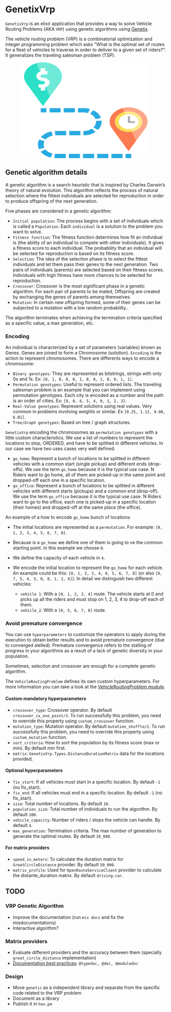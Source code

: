 # GenetixVrp

`GenetixVrp` is an elixir application that provides a way to solve Vehicle Routing Problems (AKA `VRP`) using genetic algorithms using [Genetix](https://hex.pm/packages/genetix).

The vehicle routing problem (VRP) is a combinatorial optimization and integer programming problem which asks  "What is the optimal set of routes for a fleet of vehicles to traverse in order to deliver to a given set of riders?". It generalizes the traveling salesman problem (TSP).

<div align="center">
  <img width="400" height="300" src="guides/logo.png" onerror="this.onerror=null; this.src='assets/logo.png'">
</div>

## Genetic algorithm details

A genetic algorithm is a search heuristic that is inspired by Charles Darwin’s theory of natural evolution. This algorithm reflects the process of natural selection where the fittest individuals are selected for reproduction in order to produce offspring of the next generation.

Five phases are considered in a genetic algorithm:

- `Initial population`: The process begins with a set of individuals which is called a `Population`. Each `individual` is a solution to the problem you want to solve.
- `Fitness function`: The fitness function determines how fit an individual is (the ability of an individual to compete with other individuals). It gives a fitness score to each individual. The probability that an individual will be selected for reproduction is based on its fitness score.
- `Selection`: The idea of the selection phase is to select the fittest individuals and let them pass their genes to the next generation. Two pairs of individuals (parents) are selected based on their fitness scores. Individuals with high fitness have more chances to be selected for reproduction.
- `Crossover`: Crossover is the most significant phase in a genetic algorithm. For each pair of parents to be mated, Offspring are created by exchanging the genes of parents among themselves.
- `Mutation`: In certain new offspring formed, some of their genes can be subjected to a mutation with a low random probability..

The algorithm terminates when achieving the termination criteria specified as a specific value, a max generation, etc.

### Encoding

An individual is characterized by a set of parameters (variables) known as Genes. Genes are joined to form a Chromosome (solution). `Encoding` is the action to represent chromosomes. There are differents ways to encode a chromosome:

- `Binary genotypes`: They are represented as bitstrings, strings with only 0s and 1s. Ex: `[0, 1, 0, 0, 0, 1, 0, 0, 1, 0, 0, 1, 1]`.
- `Permutation genotypes`: Useful to represent ordered lists. The traveling salesman problem is an example that you can implement using permutation genotypes. Each city is encoded as a number and the path is an order of cities. Ex: `[9, 8, 6, 5, 4, 0, 1, 2, 3]`.
- `Real-Value genotypes`: Represent solutions using real values. Very common in problems involving weights or similar. Ex `[0.25, 1.12, 9.90, 6.01]`.
- `Tree/Graph genotypes`: Based on tree / graph structures.

`GenetixVrp` encoding the chromosomes as `permutation genotypes` with a little custom characteristics.
We use a list of  numbers to represent the locations to stop, ORDERED, and have to be splitted in different vehicles.
In our case we have two uses cases very well defined:

- `go_home`: Represent a bunch of locations to be splitted in different vehicles with a common start (single pickup) and different ends (drop-offs). We use the term `go_home` because it is the typical use case. N Riders want to go home, all of them are picked-up in the same point and dropped-off each one in a specific location.
- `go_office`:  Represent a bunch of locations to be splitted in different vehicles with different starts (pickups) and a common end (drop-off). We use the term `go_office` because it is the typical use case. N Riders want to go to the office, each one is picked-up in a specific location (their homes) and dropped-off at the same place (the office).

An example of a how to encode `go_home` bunch of locations:

- The initial locations are represented as a `permutation`. For example: `[0, 1, 2, 3, 4, 5, 6, 7, 8]`.
- Because is a `go_home` we define one of them is going to ve the common starting point. In this example we choose `0`.
- We define the capacity of each vehicle in `4`.
- We encode the  initial location to represent the `go_home` for each vehicle. An example could be this: `[0, 1, 2, 3, 4, 0, 5, 6, 7, 8]` (or also `[0, 7, 5, 4, 3, 0, 8, 1, 2, 6]`). In detail we distinguish two different vehicles:
  
  - `vehicle 1`: With a `[0, 1, 2, 3, 4]` route. The vehicle starts at 0 and picks up all the riders and must stop on 1, 2, 3, 4 to drop-off each of them.
  - `vehicle_2`: With a `[0, 5, 6, 7, 8]` route.

### Avoid premature convergence

You can use `hyperparameters` to customize the operators to apply during the execution to obtain better results and to avoid premature convergence (due to converged alelled). Premature convergence refers to the stalling of progress in your algorithms as a result of a lack of genetic diversity in your population.

Sometimes, selection and crossover are enough for a complete genetic algorithm.

The `VehicleRoutingProblem` defines its own custom hyperparameters. For more information you can take a look at the [VehicleRoutingProblem module](lib/genetix_vrp/vehicle_routing_problem.ex).

#### Custom mandatory hyperparameters

- `crossover_type`: Crossover operator. By default `crossover_cx_one_point/3`. To run successfully this problem, you need to override this property using `custom_crossover` function.
- `mutation_type`: Mutation operator. By default `mutation_shuffle/2`. To run successfully this problem, you need to override this property using `custom_mutation` function.
- `sort_criteria`: How to sort the population by its fitness score (max or min). By default min first.
- `matrix`: `GenetixVrp.Types.DistanceDurationMatrix` data for the locations provided.

#### Optional hyperparameters

- `fix_start`: If all vehicles must start in a specific location. By default `-1` (no fix_start).
- `fix_end`: If all vehicles must end in a specific location. By default `-1` (no fix_start).
- `size`: Total number of locations. By default `10`.
- `population_size`: Total number of individuals to run the algorithm. By default `100`.
- `vehicle_capacity`: Number of riders / stops the vehicle can handle. By default `4`.
- `max_generation`: Termination criteria. The max number of generation to  generate the optimal routes. By default `10_000`.

#### For matrix providers

- `speed_in_meters`: To calculate the duration matrix for `GreatCircleDistance` provider. By default `50_000`.
- `matrix_profile`: Used for `OpenRouteServiceClient` provider to calculate the distante_duration matrix. By default `driving-car`.

## TODO

### VRP Genetic Algorithm

- Improve the documentation (run `mix docs` and fix the misdocumentations)
- Interactive algorithm?

### Matrix providers

- Evaluate different providers and the accuracy between them (specially  `great_circle_distance` implementation)
- [Documentation best practices](https://hexdocs.pm/elixir/1.13.4/writing-documentation.html): `@typedoc, @doc, @moduledoc`

### Design

- Move `genetic` as a independent library and separate from the specific code related to the VRP problem
- Document as a library
- Publish it in `hex.pm`
